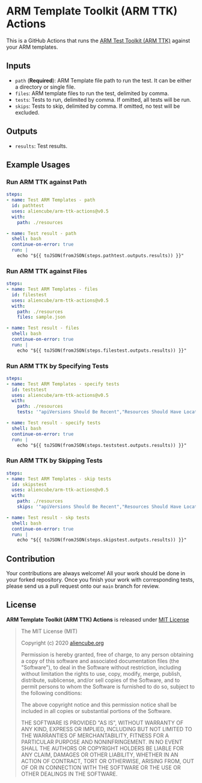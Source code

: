 # ARM Template Toolkit (ARM TTK) Actions #

This is a GitHub Actions that runs the [ARM Test Toolkit (ARM TTK)](https://github.com/Azure/arm-ttk) against your ARM templates.


## Inputs ##

* `path` (**Required**): ARM Template file path to run the test. It can be either a directory or single file.
* `files`: ARM template files to run the test, delimited by comma.
* `tests`: Tests to run, delimited by comma. If omitted, all tests will be run.
* `skips`: Tests to skip, delimited by comma. If omitted, no test will be excluded.


## Outputs ##

* `results`: Test results.


## Example Usages ##

### Run ARM TTK against Path ###

```yaml
steps:
- name: Test ARM Templates - path
  id: pathtest
  uses: aliencube/arm-ttk-actions@v0.5
  with:
    path: ./resources

- name: Test result - path
  shell: bash
  continue-on-error: true
  run: |
    echo "${{ toJSON(fromJSON(steps.pathtest.outputs.results)) }}"
```


### Run ARM TTK against Files ###

```yaml
steps:
- name: Test ARM Templates - files
  id: filestest
  uses: aliencube/arm-ttk-actions@v0.5
  with:
    path: ./resources
    files: sample.json

- name: Test result - files
  shell: bash
  continue-on-error: true
  run: |
    echo "${{ toJSON(fromJSON(steps.filestest.outputs.results)) }}"
```


### Run ARM TTK by Specifying Tests ###

```yaml
steps:
- name: Test ARM Templates - specify tests
  id: teststest
  uses: aliencube/arm-ttk-actions@v0.5
  with:
    path: ./resources
    tests: '"apiVersions Should Be Recent","Resources Should Have Location"'

- name: Test result - specify tests
  shell: bash
  continue-on-error: true
  run: |
    echo "${{ toJSON(fromJSON(steps.teststest.outputs.results)) }}"
```


### Run ARM TTK by Skipping Tests ###

```yaml
steps:
- name: Test ARM Templates - skip tests
  id: skipstest
  uses: aliencube/arm-ttk-actions@v0.5
  with:
    path: ./resources
    skips: '"apiVersions Should Be Recent","Resources Should Have Location"'

- name: Test result - skp tests
  shell: bash
  continue-on-error: true
  run: |
    echo "${{ toJSON(fromJSON(steps.skipstest.outputs.results)) }}"
```


## Contribution ##

Your contributions are always welcome! All your work should be done in your forked repository. Once you finish your work with corresponding tests, please send us a pull request onto our `main` branch for review.


## License ##

**ARM Template Toolkit (ARM TTK) Actions** is released under [MIT License](http://opensource.org/licenses/MIT)

> The MIT License (MIT)
>
> Copyright (c) 2020 [aliencube.org](https://aliencube.org)
> 
> Permission is hereby granted, free of charge, to any person obtaining a copy of this software and associated documentation files (the "Software"), to deal in the Software without restriction, including without limitation the rights to use, copy, modify, merge, publish, distribute, sublicense, and/or sell copies of the Software, and to permit persons to whom the Software is furnished to do so, subject to the following conditions:
> 
> The above copyright notice and this permission notice shall be included in all copies or substantial portions of the Software.
> 
> THE SOFTWARE IS PROVIDED "AS IS", WITHOUT WARRANTY OF ANY KIND, EXPRESS OR IMPLIED, INCLUDING BUT NOT LIMITED TO THE WARRANTIES OF MERCHANTABILITY, FITNESS FOR A PARTICULAR PURPOSE AND NONINFRINGEMENT. IN NO EVENT SHALL THE AUTHORS OR COPYRIGHT HOLDERS BE LIABLE FOR ANY CLAIM, DAMAGES OR OTHER LIABILITY, WHETHER IN AN ACTION OF CONTRACT, TORT OR OTHERWISE, ARISING FROM, OUT OF OR IN CONNECTION WITH THE SOFTWARE OR THE USE OR OTHER DEALINGS IN THE SOFTWARE.
